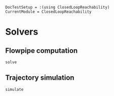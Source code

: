 ```@meta
DocTestSetup = :(using ClosedLoopReachability)
CurrentModule = ClosedLoopReachability
```

# Solvers

## Flowpipe computation

```@docs
solve
```

## Trajectory simulation

```@docs
simulate
```
